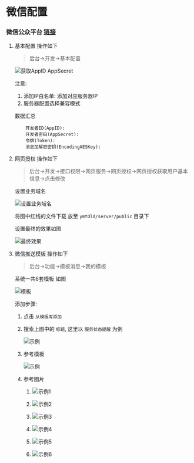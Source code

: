 # 微信配置

### 微信公众平台 [链接](https://mp.weixin.qq.com)
1. 基本配置 操作如下
    > 后台->开发->基本配置

    ![获取AppID AppSecret](src/images/wechat-1.png)
    
    注意: 
    1. 添加IP白名单: 添加对应服务器IP
    1. 服务器配置选择兼容模式

    数据汇总
    ```code
        开发者ID(AppID): 
        开发者密码(AppSecret):
        令牌(Token): 
        消息加解密密钥(EncodingAESKey):
    ```

1. 网页授权 操作如下
    > 后台->开发->接口权限->网页服务->网页授权->网页授权获取用户基本信息->点击修改
    
    设置业务域名
    
    ![设置业务域名](src/images/wechat-2.png)
    
    将图中红线的文件下载 放至 `ymtOld/server/public` 目录下
    
    设置最终的效果如图
    
    ![最终效果](src/images/wechat-3.png)

1. 微信推送模板 操作如下
    > 后台->功能->模板消息->我的模板
    
    系统一共6套模板 如图
    
    ![模板](src/images/wechat-4.png)

    添加步骤: 
    1. 点击 `从模板库添加`
    1. 搜索上图中的 `标题`, 这里以 `服务状态提醒` 为例
        
        ![示例](src/images/wechat-5.png)
    
    1. 参考模板
    
        ![示例](src/images/wechat-6-0.png)
        
    1. 参考图片
    
        1. ![示例1](src/images/wechat-6-1.png)
        
        1. ![示例2](src/images/wechat-6-2.png)
        
        1. ![示例3](src/images/wechat-6-3.png)
        
        1. ![示例4](src/images/wechat-6-4.png)
        
        1. ![示例5](src/images/wechat-6-5.png)
        
        1. ![示例6](src/images/wechat-6-6.png)
